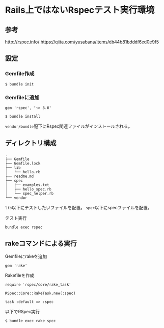 # Rails上ではないRspecテスト実行環境

## 参考
http://rspec.info/
https://qiita.com/yusabana/items/db44b81bdddf6ed0e9f5

## 設定

### Gemfile作成
```
$ bundle init
```

### Gemfileに追加
```
gem 'rspec', '~> 3.0'
```

```
$ bundle install
```
`vendor/bundle`配下にRspec関連ファイルがインストールされる。

## ディレクトリ構成
```
.
├── Gemfile
├── Gemfile.lock
├── lib
│   └── hello.rb
├── readme.md
├── spec
│   ├── examples.txt
│   ├── hello_spec.rb
│   └── spec_helper.rb
└── vendor
```
`lib`以下にテストしたいファイルを配置。
`spec`以下にspecファイルを配置。

テスト実行
```
bundle exec rspec
```

## rakeコマンドによる実行

Gemfileにrakeを追加
```
gem 'rake'
```

Rakefileを作成
```
require 'rspec/core/rake_task'

RSpec::Core::RakeTask.new(:spec)

task :default => :spec
```

以下でRSpec実行
```
$ bundle exec rake spec
```
